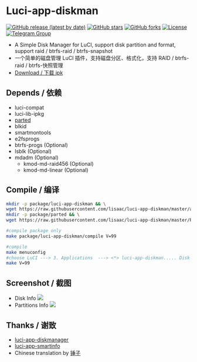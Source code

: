 # Luci-app-diskman

[![GitHub release (latest by date)](https://img.shields.io/github/v/release/lisaac/luci-app-diskman?style=flat-square)](https://github.com/lisaac/luci-app-diskman/releases)
[![GitHub stars](https://img.shields.io/github/stars/lisaac/luci-app-diskman?style=flat-square)](https://github.com/lisaac/luci-app-diskman/stargazers)
[![GitHub forks](https://img.shields.io/github/forks/lisaac/luci-app-diskman?style=flat-square)](https://github.com/lisaac/luci-app-diskman/network/members)
[![License](https://img.shields.io/github/license/lisaac/luci-app-diskman?style=flat-square)](https://github.com/lisaac/luci-app-diskman/blob/master/LICENSE)
[![Telegram Group](https://img.shields.io/badge/telegam-group-_?style=flat-square)](https://t.me/joinchat/G5mqjhrlU9S8TMkXeBmj0w)
- A Simple Disk Manager for LuCI, support disk partition and format, support raid / btrfs-raid / btrfs-snapshot
- 一个简单的磁盘管理 LuCI 插件，支持磁盘分区、格式化，支持 RAID / btrfs-raid / btrfs-快照管理
- [Download / 下载 ipk](https://github.com/lisaac/luci-app-diskman/releases)

## Depends / 依赖
- luci-compat
- luci-lib-ipkg
- [parted](https://github.com/lisaac/luci-app-diskman/blob/master/Parted.Makefile)
- blkid
- smartmontools
- e2fsprogs
- btrfs-progs (Optional)
- lsblk (Optional)
- mdadm (Optional)
    - kmod-md-raid456 (Optional)
    - kmod-md-linear (Optional)

## Compile / 编译
``` bash
mkdir -p package/luci-app-diskman && \
wget https://raw.githubusercontent.com/lisaac/luci-app-diskman/master/applications/luci-app-diskman/Makefile -O package/luci-app-diskman/Makefile
mkdir -p package/parted && \
wget https://raw.githubusercontent.com/lisaac/luci-app-diskman/master/Parted.Makefile -O package/parted/Makefile

#compile package only
make package/luci-app-diskman/compile V=99

#compile
make menuconfig
#choose LuCI ---> 3. Applications  ---> <*> luci-app-diskman..... Disk Manager interface for LuCI ----> save
make V=99

```

## Screenshot / 截图
- Disk Info
![](https://raw.githubusercontent.com/lisaac/luci-app-diskman/master/doc/disk_info.png)
- Partitions Info
![](https://raw.githubusercontent.com/lisaac/luci-app-diskman/master/doc/partitions_info.png)

## Thanks / 谢致
- [luci-app-diskmanager](http://eko.one.pl/forum/viewtopic.php?id=18669)
- [luci-app-smartinfo](https://github.com/animefansxj/luci-app-smartinfo)
- Chinese translation by [锤子](https://www.right.com.cn/forum/space-uid-311750.html)
